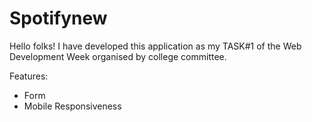 # Spotifynew

Hello folks! 
I have developed this application as my TASK#1 of the Web Development Week organised by college committee.

Features: 
- Form
- Mobile Responsiveness
